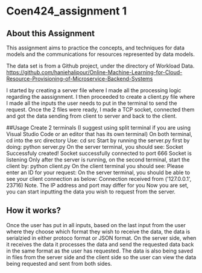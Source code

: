 # Coen424_assignment 1

## About this Assignment
This assignment aims to practice the concepts, and techniques for data models and the communications for resources represented by data models.

The data set is from a Github project, under the directory of Workload Data.
https://github.com/haniehalipour/Online-Machine-Learning-for-Cloud-Resource-Provisioning-of-Microservice-Backend-Systems

I started by creating a server file where I made all the processing logic regarding the aassignment. I then proceeded to create a client.py file where I made all the inputs the user needs to put in the terminal to send the request.
Once the 2 files were ready, I made a TCP socket, connected them and got the data sending from client to server and back to the client. 

##Usage
Create 2 terminals (I suggest using split terminal if you are using Visual Studio Code or an editor that has its own terminal)
On both terminal, cd into the src directory Use: cd src
Start by running the server.py first by doing: python server.py
On the server terminal, you should see: 
        Socket Successfuly created!
        Socket successfully connected to port 666
        Socket is listening
Only after the server is running, on the second terminal, start the client by: python client.py
On the client terminal you should see: 
        Please enter an ID for your request:
On the server terminal, you should be able to see your client connection as below:
        Connection received from ('127.0.0.1', 23716) Note. The IP address and port may differ for you
Now you are set, you can start inputting the data you wish to request from the server.

## How it works?
Once the user has put in all inputs, based on the last input from the user where they choose which format they wish to receive the data, the data is serialzied in either protoco format or JSON format. 
On the server side, when it receives the data it processes the data and send the requested data back in the same format as the user has requested. The data is also being saved in files from the server side and the client side so the user can view the data being requested and sent from both sides.
